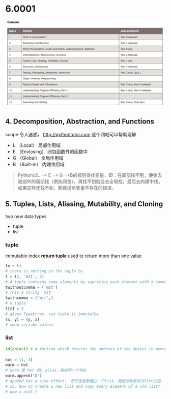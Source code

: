 # 6.0001

![calendar](./images/calendar.png)

## 4. Decomposition, Abstraction, and Functions

scope 令人迷惑，
http://pythontutor.com 这个网站可以帮助理解

* L （Local） 局部作用域
* E （Enclosing） 闭包函数外的函数中
* G （Global） 全局作用域
* B （Built-in） 内建作用域

> Python以L –> E –> G –>B的规则查找变量，即：在局部找不到，便会去局部外的局部找（例如闭包），再找不到就会去全局找，最后去内建中找。如果这样还找不到，那就提示变量不存在的错误。


## 5. Tuples, Lists, Aliasing, Mutability, and Cloning

two new data types

* tuple
* list
  
### tuple

immutable
index
**return tuple** used to return more than one value

```python
te = () 
# there is nothing in the tuple te
t = (2, 'mit', 3) 
# A tuple contains some elements by seprating each element with a comma (',')
twithoutcomma = ('mit')
# This a string 'mit'
twithcomma = ('mit',)
# a tuple
t[0] = 2
# gives TypeError, cuz tuple is immutalbe
(x, y) = (y, x)
# swap variabe values
```

### list

```python
id(object) # A fuction which returns the address of the object in memory

hot = [1, 2]
warm = hot
# warm 是 hot 的 alias，指向同一个地址
warm.append('b')
# append has a side effect， 即不是重新建立一个list，而是修改原来的list的值
# so, how to create a new list and copy every element of a old list?
# new = old[:]
```

